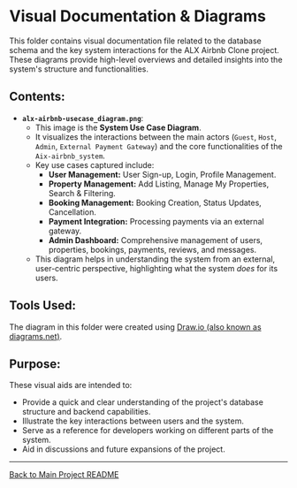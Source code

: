 # Visual Documentation & Diagrams

This folder contains visual documentation file related to the database schema and the key system interactions for the  ALX Airbnb Clone project. These diagrams provide high-level overviews and detailed insights into the system's structure and functionalities.

## Contents:

* **`alx-airbnb-usecase_diagram.png`**:
    * This image is the **System Use Case Diagram**.
    * It visualizes the interactions between the main actors (`Guest`, `Host`, `Admin`, `External Payment Gateway`) and the core functionalities of the `Aix-airbnb_system`.
    * Key use cases captured include:
        * **User Management:** User Sign-up, Login, Profile Management.
        * **Property Management:** Add Listing, Manage My Properties, Search & Filtering.
        * **Booking Management:** Booking Creation, Status Updates, Cancellation.
        * **Payment Integration:** Processing payments via an external gateway.
        * **Admin Dashboard:** Comprehensive management of users, properties, bookings, payments, reviews, and messages.
    * This diagram helps in understanding the system from an external, user-centric perspective, highlighting what the system *does* for its users.

## Tools Used:

The diagram in this folder were created using [Draw.io (also known as diagrams.net)](https://www.diagrams.net/).

## Purpose:

These visual aids are intended to:
* Provide a quick and clear understanding of the project's database structure and backend capabilities.
* Illustrate the key interactions between users and the system.
* Serve as a reference for developers working on different parts of the system.
* Aid in discussions and future expansions of the project.

---
[Back to Main Project README](../README.md)
